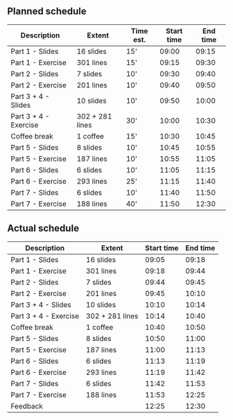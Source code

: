 ## Planned schedule
| Description           | Extent          | Time est. | Start time | End time |
| --------------------- | --------------- | --------- | ---------- | -------- |
| Part 1 - Slides       | 16 slides       | 15'       | 09:00      | 09:15    |
| Part 1 - Exercise     | 301 lines       | 15'       | 09:15      | 09:30    |
| Part 2 - Slides       | 7 slides        | 10'       | 09:30      | 09:40    |
| Part 2 - Exercise     | 201 lines       | 10'       | 09:40      | 09:50    |
| Part 3 + 4 - Slides   | 10 slides       | 10'       | 09:50      | 10:00    |
| Part 3 + 4 - Exercise | 302 + 281 lines | 30'       | 10:00      | 10:30    |
| Coffee break          | 1 coffee        | 15'       | 10:30      | 10:45    |
| Part 5 - Slides       | 8 slides        | 10'       | 10:45      | 10:55    |
| Part 5 - Exercise     | 187 lines       | 10'       | 10:55      | 11:05    |
| Part 6 - Slides       | 6 slides        | 10'       | 11:05      | 11:15    |
| Part 6 - Exercise     | 293 lines       | 25'       | 11:15      | 11:40    |
| Part 7 - Slides       | 6 slides        | 10'       | 11:40      | 11:50    |
| Part 7 - Exercise     | 188 lines       | 40'       | 11:50      | 12:30    |

## Actual schedule
| Description           | Extent           | Start time | End time |
| --------------------- | ---------------  | ---------- | -------- |
| Part 1 - Slides       | 16 slides        | 09:05      | 09:18    |
| Part 1 - Exercise     | 301 lines        | 09:18      | 09:44    |
| Part 2 - Slides       | 7 slides         | 09:44      | 09:45    |
| Part 2 - Exercise     | 201 lines        | 09:45      | 10:10    |
| Part 3 + 4 - Slides   | 10 slides        | 10:10      | 10:14    |
| Part 3 + 4 - Exercise | 302 + 281 lines  | 10:14      | 10:40    |
| Coffee break          | 1 coffee         | 10:40      | 10:50    |
| Part 5 - Slides       | 8 slides         | 10:50      | 11:00    |
| Part 5 - Exercise     | 187 lines        | 11:00      | 11:13    |
| Part 6 - Slides       | 6 slides         | 11:13      | 11:19    |
| Part 6 - Exercise     | 293 lines        | 11:19      | 11:42    |
| Part 7 - Slides       | 6 slides         | 11:42      | 11:53    |
| Part 7 - Exercise     | 188 lines        | 11:53      | 12:25    |
| Feedback              |                  | 12:25      | 12:30    |
